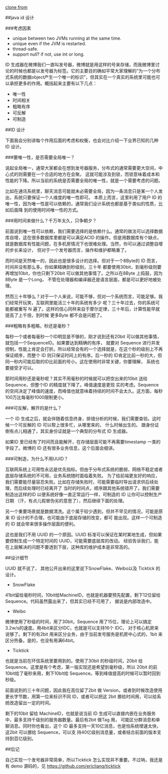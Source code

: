 
[clone from](http://ericliang.info/what-kind-of-id-generator-we-need-in-business-systems/)

##java id 设计

###考虑因素

* unique between two JVMs running at the same time.
* unique even if the JVM is restarted.
* thread-safe.
* support null? if not, use int or long.

ID 生成器在微博我们一直叫发号器，微博就是用这样的号来存储，而我微博里讨论的时候也都是以发号器为标签。它的主要目的确如平常大家理解的“为一个分布式系统的数据object产生一个唯一的标识”，但其实在一个真实的系统里可能也可以承担更多的作用。概括起来主要有以下几点：

 * 唯一性
 * 时间相关
 * 粗略有序
 * 可反解
 * 可制造

##ID 设计

下面我会分别讲每个作用后面的考虑和权衡，也会对比介绍一下业界已知的几种 ID 设计。

###要唯一性，是否需要全局唯一？

说起全局唯一，通常大家都会在想到发号器服务，分布式的通常需要更大空间，中心式的则需要在一个合适的地方在会聚。
这就可能涉及到锁，而锁意味着成本和性能的下降。所以当前的系统是否需要全局的唯一性，就是一个需要考虑的问题。

比如在通讯系统里，聊天消息可能就未必需要全局，因为一条消息只是某一个人发出，系统只要保证一个人维度的唯一性即可。
本质上而言，这里利用了用户 ID 的唯一性，因为唯一性是可以依赖的，通常我们设计系统也都是基于类似的性质，比如后面降
到的使用时间唯一性的方式。

###用时间来做什么？千万年太久，只争朝夕？

前面说到唯一性可以依赖，我们需要选择的是依赖什么。通常的做法可以选择数据库自增，这在很多数据库里都是可以满足ACID
的操作。但是用数据库有个缺点，就是数据库有性能问题，在多机房情况下也很难处理。当然，你可以通过调整自增的步长来设计，
但对于一个发号器而言，操作和维护都略重了。

而时间是天然唯一的，因此也是很多设计的选择。但对于一个8Byte的 ID 而言，时间并没有那么多。你如果精确到秒级别，三十年
都要使用30bit，到毫秒级则要再增加10bit，你也只剩下20bit 可以做其他事情了。之所以在8Byte 上捣鼓，因为8Byte 是一个Long，
不管在处理器和编译器还是语言层面，都是可以更好地被处理。

然而三十年够么？对于一个人来说，可能不够，但对一个系统而言，可能足够。我们经常开玩笑，互联网里能活三十年的系统有多少
呢？三十年过去，你的系统可能都被重写 N 遍了。这样的信心同样来自于摩尔定律，三十年后，计算性能早就提高了上千倍，到时候
更多Byte 都不会是问题了。

###粗略有多粗略，秒还是毫秒？

每秒一个或者每毫秒一个ID明显是不够的，刚才说到还有20bit 可以做其他事情，就包括一个SequenceID。如果要达到精确的有序，
就要对 Sequence 进行并发控制，性能上肯定会打折。所以经常会有的一个选择就是，在这个秒的级别上不再保证顺序，而整个 ID
则只保证时间上的有序。后一秒的 ID肯定比前一秒的大，但同一秒内可能后取的ID比前面的号小。这在使用时非常关键，你要理解，
系统也要接受才可以。

那时间用秒还是毫秒呢？其实不用毫秒的时候就可以把空出来的10bit 送给 Sequence，但整个ID 的精度就下降了。峰值速度是更现
实的考虑。Sequence 的空间决定了峰值的速度，而峰值也就意味着持续的时间不会太久。这方面，每秒100万比每毫秒1000限制更小。

###可反解，解开的是什么？

一个 ID 生成之后，就会伴随着信息终身，排错分析的时候，我们需要查验。这时候一个可反解的 ID 可以帮上很多忙，从哪里来的，
什么时候出生的。 跟身份证倒有点儿相通了，其实身份证就是一个典型的分布式 ID 生成器。

如果ID 里已经有了时间而且能解开，在存储层面可能不再需要timestamp 一类的字段了。微博的 ID 还有很多业务信息，这个后面会细讲。

###可制造，为什么不用UUID？

互联网系统上可用性永远是优先指标。但由于分布式系统的脆弱，网络不稳定或者底层存储系统的不可用，业务系统随时面临着失败。
为了给前端更友好的响应，我们需要能尽量容忍失败。比如在存储失败时，可能需要临时导出请求供后续处理，而后续处理时已经离开了
当时的时间点，顺序跟其他系统错开了。我们需要制造出这样的ID 以便系统好像一直正常运行一样，可制造的 ID 让你可以控制生产日期
（汗，有点儿假冒伪劣的意思了），然后继续下面的处理。

另一个重要场景就是数据清洗。这个属于较少遇到，但并不罕见的情况，可能是原来 ID 设计的不合理，也可能由于底层存储的改变，都可
能出现。这样一个可制造的 ID 就会带来很多操作层面的便利。

这也是我们不用 UUID 的一个原因。UUID 标准可以保证在某时某地生成，但如果要控制生成一个特定时间的 UUID，可能需要底层库的改动。
经验告诉我们，能在上层解决的问题不要透到下层，这种库的维护成本是非常高的。

##设计细节

UUID 就不说了， 其他公开出来的这里说下SnowFlake、Weibo以及 Ticktick 的设计。

* SnowFlake

41bit留给毫秒时间，10bit给MachineID，也就是机器要预先配置，剩下12位留给Sequence。代码虽然露出来了，但其实已经不可用了，
据说是内部改造中。

* Weibo

微博使用了秒级的时间，用了30bit，Sequence 用了15位，理论上可以搞定3.2w/s的速度。用4bit来区分IDC，也就是可以支持16个 IDC，
对于核心机房来说够了。剩下的有2bit 用来区分业务，由于当前发号服务是机房中心式的，1bit 来区分热备。是的，也没有用满64bit。

* Ticktick

也就是当前在环信系统里要用到的。使用了30bit 的秒级时间，20bit 给Sequence。这里是有个考虑，第一版实现还是希望到毫秒级，所以
20bit 的前10bit给了毫秒来用，剩下10bit给 Sequence。等到峰值提高的时候可以暂时回到秒级。

前面说到的三十年问题，因此我在高位留了2bit 做 Version，或者到时候改造使用更长字节数，用第一位来标识不同 ID，或者可以把这
2bit 挪给时间用，可以给系统改造留出一定的时间。

剩下的10bit 留给 MachineID，也就是说当前 ID 生成可以直接内嵌在业务服务中，最多支持千级别的服务器数量。最后有2bit 做Tag 用，
可能区分群消息和单聊消息。同时你也看出，这个 ID 最多支持一天10亿消息，也是怕系统增速太快，这2bit 可以挪给 Sequence，可以支
持40亿级别消息量，或者结合前面的版本支持到百亿级别。

##后记

自己实现一个发号器非常简单，所以Ticktick 怎么实现并不重要。不过呐，我还是有 demo 源码的，见 https://github.com/ericliang/ticktick
